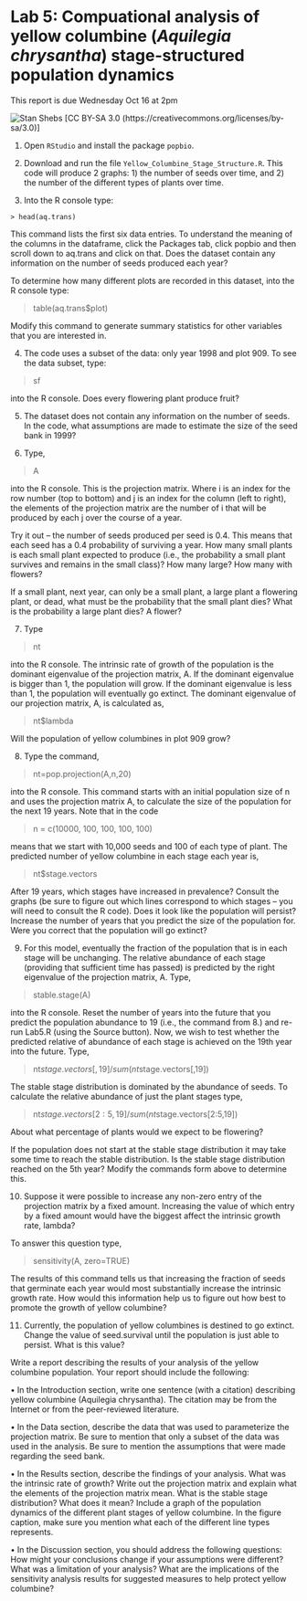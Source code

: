 # Lab 5: Compuational analysis of yellow columbine (_Aquilegia chrysantha_) stage-structured population dynamics

This report is due Wednesday Oct 16 at 2pm

![Stan Shebs [CC BY-SA 3.0 (https://creativecommons.org/licenses/by-sa/3.0)]](https://upload.wikimedia.org/wikipedia/commons/9/9d/Aquilegia_chrysantha_2.jpg)

1. Open `RStudio` and install the package `popbio`.
1. Download and run the file `Yellow_Columbine_Stage_Structure.R`. This code will produce 2 graphs: 1) the number of seeds over time, and 2) the number of the different types of plants over time.

1.	Into the R console type:
```
> head(aq.trans)
```

This command lists the first six data entries. To understand the meaning of the columns in the dataframe, click the Packages tab, click popbio and then scroll down to aq.trans and click on that. Does the dataset contain any information on the number of seeds produced each year?

To determine how many different plots are recorded in this dataset, into the R console type:
> table(aq.trans$plot)

Modify this command to generate summary statistics for other variables that you are interested in.
 
4.	The code uses a subset of the data: only year 1998 and plot 909. To see the data subset, type:
> sf

into the R console. Does every flowering plant produce fruit?

5.	The dataset does not contain any information on the number of seeds. In the code, what assumptions are made to estimate the size of the seed bank in 1999?

6.	Type,

> A

into the R console. This is the projection matrix. Where i is an index for the row number (top to bottom) and j is an index for the column (left to right), the elements of the projection matrix are the number of i that will be produced by each j over the course of a year.

Try it out – the number of seeds produced per seed is 0.4. This means that each seed has a 0.4 probability of surviving a year. How many small plants is each small plant expected to produce (i.e., the probability a small plant survives and remains in the small class)? How many large? How many with flowers?

If a small plant, next year, can only be a small plant, a large plant a flowering plant, or dead, what must be the probability that the small plant dies? What is the probability a large plant dies? A flower?

7.	Type
> nt

into the R console. The intrinsic rate of growth of the population is the dominant eigenvalue of the projection matrix, A. If the dominant eigenvalue is bigger than 1, the population will grow. If the dominant eigenvalue is less than 1, the population will eventually go extinct. The dominant eigenvalue of our projection matrix, A, is calculated as,
> nt$lambda

Will the population of yellow columbines in plot 909 grow?

8.	Type the command,
> nt=pop.projection(A,n,20)

into the R console. This command starts with an initial population size of n and uses the projection matrix A, to calculate the size of the population for the next 19 years. Note that in the code
> n = c(10000, 100, 100, 100, 100)

 means that we start with 10,000 seeds and 100 of each type of plant. The predicted number of yellow columbine in each stage each year is,
> nt$stage.vectors

After 19 years, which stages have increased in prevalence? Consult the graphs (be sure to figure out which lines correspond to which stages – you will need to consult the R code). Does it look like the population will persist? Increase the number of years that you predict the size of the population for. Were you correct that the population will go extinct?

9.	For this model, eventually the fraction of the population that is in each stage will be unchanging. The relative abundance of each stage (providing that sufficient time has passed) is predicted by the right eigenvalue of the projection matrix, A. Type,
> stable.stage(A)

into the R console. Reset the number of years into the future that you predict the population abundance to 19 (i.e., the command from 8.) and re-run Lab5.R (using the Source button). Now, we wish to test whether the predicted relative of abundance of each stage is achieved on the 19th year into the future. Type,
> nt$stage.vectors[,19]/sum(nt$stage.vectors[,19])

The stable stage distribution is dominated by the abundance of seeds. To calculate the relative abundance of just the plant stages type,
>nt$stage.vectors[2:5,19]/sum(nt$stage.vectors[2:5,19])

About what percentage of plants would we expect to be flowering?

If the population does not start at the stable stage distribution it may take some time to reach the stable distribution. Is the stable stage distribution reached on the 5th year? Modify the commands form above to determine this.

10.	Suppose it were possible to increase any non-zero entry of the projection matrix by a fixed amount. Increasing the value of which entry by a fixed amount would have the biggest affect the intrinsic growth rate, lambda?

To answer this question type,
> sensitivity(A, zero=TRUE)

The results of this command tells us that increasing the fraction of seeds that germinate each year would most substantially increase the intrinsic growth rate. How would this information help us to figure out how best to promote the growth of yellow columbine?

11.	Currently, the population of yellow columbines is destined to go extinct. Change the value of seed.survival until the population is just able to persist. What is this value?

Write a report describing the results of your analysis of the yellow columbine population. Your report should include the following:

•	In the Introduction section, write one sentence (with a citation) describing yellow columbine (Aquilegia chrysantha). The citation may be from the Internet or from the peer-reviewed literature.

•	In the Data section, describe the data that was used to parameterize the projection matrix. Be sure to mention that only a subset of the data was used in the analysis. Be sure to mention the assumptions that were made regarding the seed bank.

•	In the Results section, describe the findings of your analysis. What was the intrinsic rate of growth? Write out the projection matrix and explain what the elements of the projection matrix mean. What is the stable stage distribution? What does it mean? Include a graph of the population dynamics of the different plant stages of yellow columbine. In the figure caption, make sure you mention what each of the different line types represents.

•	In the Discussion section, you should address the following questions: How might your conclusions change if your assumptions were different? What was a limitation of your analysis? What are the implications of the sensitivity analysis results for suggested measures to help protect yellow columbine?

